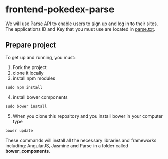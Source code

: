 # frontend-pokedex-parse

We will use [Parse API](https://parse.com/docs/js_guide) to enable users to sign up and log in to their sites.
The applications ID and Key that you must use are located in [parse.txt](parse.txt).


## Prepare project
To get up and running, you must:
1. Fork the project
2. clone it locally
3. install npm modules
```{shell}
sudo npm install
```
4. install bower components
```{shell}
sudo bower install
```
5. When you clone this repository and you install bower in your computer type
```{shell}
bower update
```

These commands will install all the necessary libraries and frameworks including: AngularJS, Jasmine and
Parse in a folder called **bower_components**.
